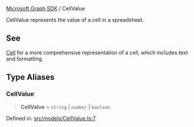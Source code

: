 [Microsoft Graph SDK](README.md) / CellValue

CellValue represents the value of a cell in a spreadsheet.

## See

[Cell](Cell.md) for a more comprehensive representation of a cell, which includes text and formatting.

## Type Aliases

### CellValue

> **CellValue** = `string` \| `number` \| `boolean`

Defined in: [src/models/CellValue.ts:7](https://github.com/Future-Secure-AI/microsoft-graph/blob/main/src/models/CellValue.ts#L7)
